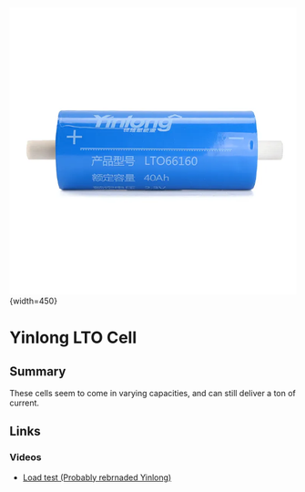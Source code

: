 ![Yinlong cell](./YinlongLTO.webp){width=450}

# Yinlong LTO Cell

## Summary
These cells seem to come in varying capacities, and can still deliver a ton of current.



## Links

### Videos
 - [Load test (Probably rebrnaded Yinlong)](https://www.youtube.com/watch?v=X773lrAI3r0)
